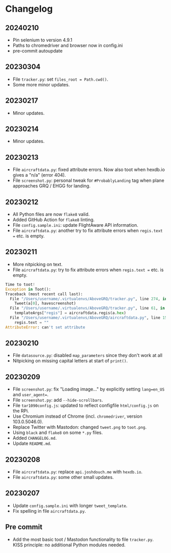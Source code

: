 # Changelog

## 20240210

- Pin selenium to version 4.9.1
- Paths to chromedriver and browser now in config.ini
- pre-commit autoupdate

## 20230304

- File `tracker.py`: set `files_root = Path.cwd()`.
- Some more minor updates.

## 20230217

- Minor updates.

## 20230214

- Minor updates.

## 20230213

- File `aircraftdata.py`: fixed attribute errors. Now also toot when hexdb.io gives a "n/a" (error 404).
- File `screenshot.py`: personal tweak for `#ProbablyLanding` tag when plane approaches GRQ / EHGG for landing.

## 20230212

- All Python files are now `flake8` valid.
- Added GitHub Action for `flake8` linting.
- File `config.sample.ini`: update FlightAware API information.
- File `aircraftdata.py`: another try to fix attribute errors when `regis.text =` etc. is empty.

## 20230211

- More nitpicking on text.
- File `aircraftdata.py`: try to fix attribute errors when `regis.text =` etc. is empty.

```python
Time to toot!
Exception in Toot():
Traceback (most recent call last):
  File "/Users/username/.virtualenvs/AboveGRQ/tracker.py", line 274, in <module>
    Tweet(a[0], havescreenshot)
  File "/Users/username/.virtualenvs/AboveGRQ/tracker.py", line 61, in Tweet
    templateArgs["regis"] = aircraftdata.regis(a.hex)
  File "/Users/username/.virtualenvs/AboveGRQ/aircraftdata.py", line 15, in regis
    regis.text = ""
AttributeError: can't set attribute
```

## 20230210

- File `datasource.py`: disabled `map_parameters` since they don't work at all
- Nitpicking on missing capital letters at start of `print()`.

## 20230209

- File `screenshot.py`: fix "Loading image..." by explicitly setting `lang=en_US` and `user_agent=`.
- File `screenshot.py`: add `--hide-scrollbars`.
- File `tar1090config.js`: updated to reflect configfile `html/config.js` on the RPi.
- Use Chromium instead of Chrome (incl. `chromedriver`, version 103.0.5046.0).
- Replace Twitter with Mastodon: changed `tweet.png` to `toot.png`.
- Using `black` and `flake8` on some `*.py` files.
- Added `CHANGELOG.md`.
- Update `README.md`.

## 20230208

- File `aircraftdata.py`: replace `api.joshdouch.me` with `hexdb.io`.
- File `aircraftdata.py`: some other small updates.

## 20230207

- Update `config.sample.ini` with longer `tweet_template`.
- Fix spelling in file `aircraftdata.py`.

## Pre commit

- Add the most basic toot / Mastodon functionality to file `tracker.py`.\
  KISS principle: no additional Python modules needed.
